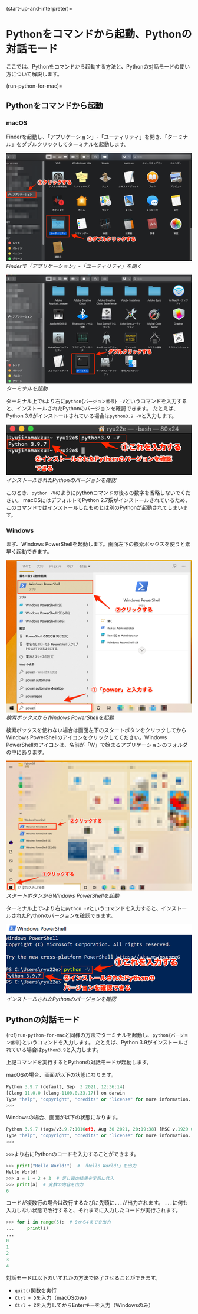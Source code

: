 (start-up-and-interpreter)=

# Pythonをコマンドから起動、Pythonの対話モード

ここでは、Pythonをコマンドから起動する方法と、Pythonの対話モードの使い方について解説します。

(run-python-for-mac)=
## Pythonをコマンドから起動

### macOS
Finderを起動し、「アプリケーション」-「ユーティリティ」を開き、「ターミナル」をダブルクリックしてターミナルを起動します。

![Finderで「アプリケーション」-「ユーティリティ」を開く](./images/run-python-for-mac-1.png)
*Finderで「アプリケーション」-「ユーティリティ」を開く*

![ターミナルを起動](./images/run-python-for-mac-2.png)
*ターミナルを起動*

ターミナル上で`$`より右に`python{バージョン番号} -V`というコマンドを入力すると、インストールされたPythonのバージョンを確認できます。
たとえば、Python 3.9がインストールされている場合は`python3.9 -V`と入力します。

![インストールされたPythonのバージョンを確認](./images/show-python-version-for-mac.png)
*インストールされたPythonのバージョンを確認*

このとき、`python -V`のようにpythonコマンドの後ろの数字を省略しないでください。
macOSにはデフォルトでPython 2.7系がインストールされているため、このコマンドではインストールしたものとは別のPythonが起動されてしまいます。

### Windows
まず、Windows PowerShellを起動します。画面左下の検索ボックスを使うと素早く起動できます。

![検索ボックスからWindows PowerShellを起動](./images/run-python-for-win-1.png)
*検索ボックスからWindows PowerShellを起動*

検索ボックスを使わない場合は画面左下のスタートボタンをクリックしてからWindows PowerShellのアイコンをクリックしてください。Windows PowerShellのアイコンは、名前が「W」で始まるアプリケーションのフォルダの中にあります。

![スタートボタンからWindows PowerShellを起動](./images/run-python-for-win-2.png)
*スタートボタンからWindows PowerShellを起動*

ターミナル上で`>`より右に`python -V`というコマンドを入力すると、インストールされたPythonのバージョンを確認できます。

![インストールされたPythonのバージョンを確認](./images/show-python-version-for-win.png)
*インストールされたPythonのバージョンを確認*

## Pythonの対話モード

{ref}`run-python-for-mac`と同様の方法でターミナルを起動し、`python{バージョン番号}`というコマンドを入力します。
たとえば、Python 3.9がインストールされている場合は`python3.9`と入力します。

上記コマンドを実行するとPythonの対話モードが起動します。

macOSの場合、画面が以下の状態になります。

```python
Python 3.9.7 (default, Sep  3 2021, 12:36:14)
[Clang 11.0.0 (clang-1100.0.33.17)] on darwin
Type "help", "copyright", "credits" or "license" for more information.
>>>
```

Windowsの場合、画面が以下の状態になります。

```python
Python 3.9.7 (tags/v3.9.7:1016ef3, Aug 30 2021, 20:19:38) [MSC v.1929 64 bit (AMD64)] on win32
Type "help", "copyright", "credits" or "license" for more information.
>>>
```

`>>>`より右にPythonのコードを入力することができます。

```python
>>> print("Hello World!")  # 「Hello World!」を出力
Hello World!
>>> a = 1 + 2 + 3  # 足し算の結果を変数に代入
>>> print(a)  # 変数の内容を出力
6
```

コードが複数行の場合は改行するたびに先頭に`...`が出力されます。
`...`に何も入力しない状態で改行すると、それまでに入力したコードが実行されます。

```python
>>> for i in range(5):  # 0から4までを出力
...     print(i)
...
0
1
2
3
4
```

対話モードは以下のいずれかの方法で終了させることができます。

* `quit()`関数を実行
* `Ctrl + D`を入力（macOSのみ）
* `Ctrl + Z`を入力してからEnterキーを入力（Windowsのみ）
